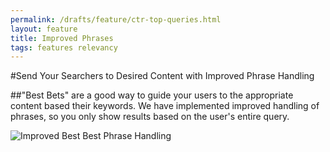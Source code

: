 ```yaml
---
permalink: /drafts/feature/ctr-top-queries.html
layout: feature
title: Improved Phrases
tags: features relevancy
---
```

#Send Your Searchers to Desired Content with Improved Phrase Handling

##"Best Bets" are a good way to guide your users to the appropriate content based their keywords. We have implemented improved handling of phrases, so you only show results based on the user's entire query.

![Improved Best Best Phrase Handling](https://d3qcdigd1fhos0.cloudfront.net/blog/img/feature-improved-phrasing.png "Improved Best Best Phrase Handling")
